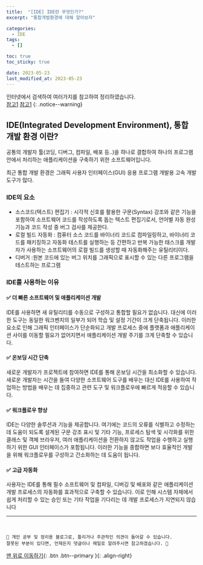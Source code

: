 ```yaml
---
title:  "[IDE] IDE란 무엇인가?"
excerpt: "통합개발환경에 대해 알아보자"

categories:
  - IDE
tags:
  - []

toc: true
toc_sticky: true

date: 2023-05-23
last_modified_at: 2023-05-23
---
```


인터넷에서 검색하여 여러가지를 참고하여 정리하였습니다.    
[참고1](https://www.redhat.com/ko/topics/middleware/what-is-ide)
[참고1](https://ko.wikipedia.org/wiki/%ED%86%B5%ED%95%A9_%EA%B0%9C%EB%B0%9C_%ED%99%98%EA%B2%BD)
{: .notice--warning}


## IDE(Integrated Development Environment), 통합 개발 환경 이란?

공통의 개발자 툴(코딩, 디버그, 컴파일, 배포 등..)을 하나로 결합하여 하나의 프로그램 안에서 처리하는 애플리케이션을 구축하기 위한 소프트웨어입니다.

최근 통합 개발 환경은 그래픽 사용자 인터페이스(GUI) 응용 프로그램 개발용 고속 개발 도구가 많다.



### IDE의 요소

- 소스코드(텍스트) 편집기 : 시각적 신호를 활용한 구문(Syntax) 강조와 같은 기능을 포함하여 소프트웨어 코드를 작성하도록 돕는 텍스트 편집기로서, 언어별 자동 완성 기능과 코드 작성 중 버그 검사를 제공한다.
- 로컬 빌드 자동화 : 컴퓨터 소스 코드를 바이너리 코드로 컴파일링하고, 바이너리 코드를 패키징하고 자동화 테스트를 실행하는 등 간편하고 반복 가능한 태스크를 개발자가 사용하는 소프트웨어의 로컬 빌드를 생성할 때 자동화해주는 유틸리티이다.
- 디버거 :원본 코드에 있는 버그 위치를 그래픽으로 표시할 수 있는 다른 프로그램을 테스트하는 프로그램

###  IDE를 사용하는 이유

#### ✅ 더 빠른 소프트웨어 및 애플리케이션 개발

IDE를 사용하면 새 유틸리티를 수동으로 구성하고 통합할 필요가 없습니다. 
대신에 이러한 도구는 동일한 워크벤치의 일부가 되어 학습 및 설정 기간이 크게 단축됩니다. 
이러한 요소로 인해 그래픽 인터페이스가 단순화되고 개발 프로세스 중에 플랫폼과 
애플리케이션 사이를 이동할 필요가 없어지면서 애플리케이션 개발 주기를 크게 단축할 수 있습니다.

#### ✅ 온보딩 시간 단축

새로운 개발자가 프로젝트에 참여하면 IDE를 통해 온보딩 시간을 최소화할 수 있습니다. 
새로운 개발자는 시간을 들여 다양한 소프트웨어 도구를 배우는 대신 IDE를 사용하여 작업하는 방법을 
배우는 데 집중하고 관련 도구 및 워크플로우에 빠르게 적응할 수 있습니다.

#### ✅ 워크플로우 향상

IDE는 다양한 솔루션과 기능을 제공합니다. 
여기에는 코드의 오류를 식별하고 수정하는 데 도움이 되도록 설계된 구문 강조 표시 및 
기타 기능, 프로세스 탐색 및 시각화를 위한 클래스 및 객체 브라우저, 
여러 애플리케이션을 전환하지 않고도 작업을 수행하고 실행하기 위한 GUI 인터페이스가 포함됩니다. 이러한 기능을 
종합하면 보다 효율적인 개발을 위해 워크플로우를 구성하고 간소화하는 데 도움이 됩니다.

#### ✅ 고급 자동화

사용자는 IDE를 통해 필수 소프트웨어 및 컴파일, 디버깅 및 배포와 같은 
애플리케이션 개발 프로세스의 자동화를 효과적으로 구축할 수 있습니다.
이로 인해 시스템 자체에서 쉽게 처리할 수 있는 승인 또는 기타 작업을 기다리는 데 개발 프로세스가 지연되지 않습니다


***
<br>
    
    📢 개인 공부 및 정리용 블로그로, 틀리거나 주관적인 의견이 들어갈 수 있습니다.
    잘못된 부분이 있다면, 언제든지 댓글이나 메일로 알려주시면 참고하겠습니다. 🔔

[맨 위로 이동하기](#){: .btn .btn--primary }{: .align-right}